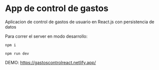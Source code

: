 # App de control de gastos
Aplicacion de control de gastos de usuario en React.js con persistencia de datos

Para correr el server en modo desarrollo:
```
npm i
```

```
npm run dev
```


DEMO: https://gastoscontrolreact.netlify.app/
